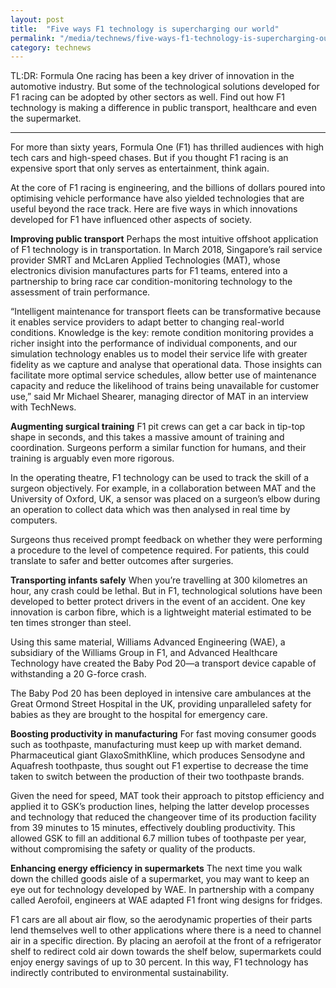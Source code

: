 ```yaml
---
layout: post
title:  "Five ways F1 technology is supercharging our world"
permalink: "/media/technews/five-ways-f1-technology-is-supercharging-our-world"
category: technews
---
```


TL:DR: Formula One racing has been a key driver of innovation in the automotive industry. But some of the technological solutions developed for F1 racing can be adopted by other sectors as well. Find out how F1 technology is making a difference in public transport, healthcare and even the supermarket. 

---

For more than sixty years, Formula One (F1) has thrilled audiences with high tech cars and high-speed chases. But if you thought F1 racing is an expensive sport that only serves as entertainment, think again.

At the core of F1 racing is engineering, and the billions of dollars poured into optimising vehicle performance have also yielded technologies that are useful beyond the race track. Here are five ways in which innovations developed for F1 have influenced other aspects of society.

**Improving public transport**
Perhaps the most intuitive offshoot application of F1 technology is in transportation. In March 2018, Singapore’s rail service provider SMRT and McLaren Applied Technologies (MAT), whose electronics division manufactures parts for F1 teams, entered into a partnership to bring race car condition-monitoring technology to the assessment of train performance.

“Intelligent maintenance for transport fleets can be transformative because it enables service providers to adapt better to changing real-world conditions. Knowledge is the key: remote condition monitoring provides a richer insight into the performance of individual components, and our simulation technology enables us to model their service life with greater fidelity as we capture and analyse that operational data. Those insights can facilitate more optimal service schedules, allow better use of maintenance capacity and reduce the likelihood of trains being unavailable for customer use,” said Mr Michael Shearer, managing director of MAT in an interview with TechNews. 

**Augmenting surgical training**
F1 pit crews can get a car back in tip-top shape in seconds, and this takes a massive amount of training and coordination. Surgeons perform a similar function for humans, and their training is arguably even more rigorous. 

In the operating theatre, F1 technology can be used to track the skill of a surgeon objectively. For example, in a collaboration between MAT and the University of Oxford, UK, a sensor was placed on a surgeon’s elbow during an operation to collect data which was then analysed in real time by computers.

Surgeons thus received prompt feedback on whether they were performing a procedure to the level of competence required. For patients, this could translate to safer and better outcomes after surgeries.

**Transporting infants safely**
When you’re travelling at 300 kilometres an hour, any crash could be lethal. But in F1, technological solutions have been developed to better protect drivers in the event of an accident. One key innovation is carbon fibre, which is a lightweight material estimated to be ten times stronger than steel.

Using this same material, Williams Advanced Engineering (WAE), a subsidiary of the Williams Group in F1, and Advanced Healthcare Technology have created the Baby Pod 20—a transport device capable of withstanding a 20 G-force crash.

The Baby Pod 20 has been deployed in intensive care ambulances at the Great Ormond Street Hospital in the UK, providing unparalleled safety for babies as they are brought to the hospital for emergency care.

**Boosting productivity in manufacturing**
For fast moving consumer goods such as toothpaste, manufacturing must keep up with market demand. Pharmaceutical giant GlaxoSmithKline, which produces Sensodyne and Aquafresh toothpaste, thus sought out F1 expertise to decrease the time taken to switch between the production of their two toothpaste brands.

Given the need for speed, MAT took their approach to pitstop efficiency and applied it to GSK’s production lines, helping the latter develop processes and technology that reduced the changeover time of its production facility from 39 minutes to 15 minutes, effectively doubling productivity. This allowed GSK to fill an additional 6.7 million tubes of toothpaste per year, without compromising the safety or quality of the products.

**Enhancing energy efficiency in supermarkets**
The next time you walk down the chilled goods aisle of a supermarket, you may want to keep an eye out for technology developed by WAE. In partnership with a company called Aerofoil, engineers at WAE adapted F1 front wing designs for fridges.

F1 cars are all about air flow, so the aerodynamic properties of their parts lend themselves well to other applications where there is a need to channel air in a specific direction. By placing an aerofoil at the front of a refrigerator shelf to redirect cold air down towards the shelf below, supermarkets could enjoy energy savings of up to 30 percent. In this way, F1 technology has indirectly contributed to environmental sustainability.
